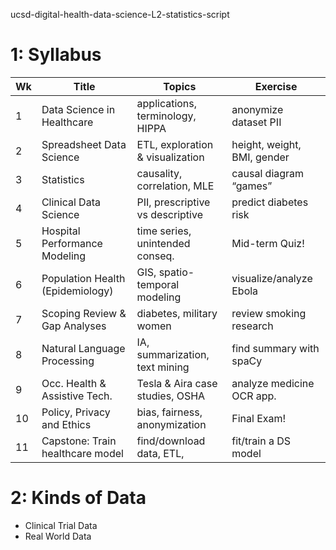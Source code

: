 ucsd-digital-health-data-science-L2-statistics-script

# 1: Syllabus

Wk | Title                            | Topics                           | Exercise
---|----------------------------------|----------------------------------|------------------------------|
1  | Data Science in Healthcare       | applications, terminology, HIPPA | anonymize dataset PII
2  | Spreadsheet Data Science         | ETL, exploration & visualization | height, weight, BMI,  gender |
3  | Statistics                       | causality, correlation, MLE      | causal diagram “games” |
4  | Clinical Data Science            | PII, prescriptive vs descriptive | predict diabetes risk |
5  | Hospital Performance Modeling    | time series, unintended conseq.  | Mid-term Quiz! |
6  | Population Health (Epidemiology) | GIS, spatio-temporal modeling    | visualize/analyze Ebola |
7  | Scoping Review & Gap Analyses    | diabetes, military women         | review smoking research |
8  | Natural Language Processing      | IA, summarization, text mining   | find summary with spaCy |
9  | Occ. Health & Assistive Tech.    | Tesla & Aira case studies, OSHA  | analyze medicine OCR app. |
10 | Policy, Privacy and Ethics       | bias, fairness, anonymization    | Final Exam! |
11 | Capstone: Train healthcare model | find/download data, ETL,         | fit/train a DS model |

# 2: Kinds of Data

- Clinical Trial Data
- Real World Data


